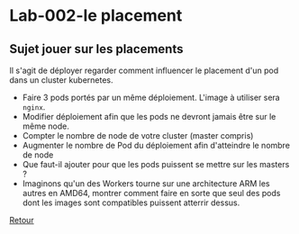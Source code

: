 # Lab-002-le placement 
## Sujet jouer sur les placements
Il s'agit de déployer regarder comment influencer le placement d'un pod dans un cluster kubernetes.
- Faire 3 pods portés par un même déploiement. L'image à utiliser sera `nginx`.
- Modifier déploiement afin que les pods ne devront jamais être sur le même node.
- Compter le nombre de node de votre cluster (master compris)
- Augmenter le nombre de Pod du déploiement afin d'atteindre le nombre de node
- Que faut-il ajouter pour que les pods puissent se mettre sur les masters ?
- Imaginons qu'un des Workers tourne sur une architecture ARM les autres en AMD64, montrer comment faire en sorte que seul des pods dont les images sont compatibles puissent atterrir dessus.



[Retour](https://obeyler.github.io/Formation-K8S/)
